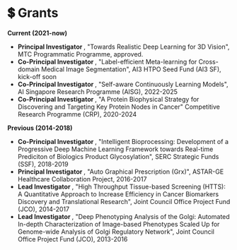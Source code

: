 # 💲 Grants 
<b> Current (2021-now) </b>
- <b> Principal Investigator </b>, "Towards Realistic Deep Learning for 3D Vision", MTC Programmatic Programme, approved. 
- <b> Co-Principal Investigator </b>, "Label-efficient Meta-learning for Cross-domain Medical Image Segmentation", AI3 HTPO Seed Fund (AI3 SF), kick-off soon  
- <b> Co-Principal Investigator </b>, "Self-aware Continuously Learning Models", AI Singapore Research Programme (AISG), 2022-2025  
- <b> Co-Principal Investigator </b>, "A Protein Biophysical Strategy for Discovering and Targeting Key Protein Nodes in Cancer" Competitive Research Programme (CRP), 2020-2024   


<b> Previous (2014-2018) </b> 
- <b> Co-Principal Investigator </b>, "Intelligent Bioprocessing: Development of a Progressive Deep Machine Learning Framework towards Real-time Prediciton of Biologics Product Glycosylation", SERC Strategic Funds (SSF), 2018-2019
- <b> Principal Investigator </b>, "Auto Graphical Prescription (Grx)", ASTAR-GE Healthcare Collaboration Project, 2016-2017
- <b> Lead Investigator </b>, "High Throughput Tissue-based Screening (HTTS): A Quantitative Approach to Increase Efficiency in Cancer Biomarkers Discovery and Translational Research", Joint Council Office Project Fund (JCO), 2014-2017
- <b> Lead Investigator </b>, "Deep Phenotyping Analysis of the Golgi: Automated In-depth Characterization of Image-based Phenotypes Scaled Up for Genome-wide Analysis of Golgi Regulatory Network", Joint Council Office Project Fund (JCO), 2013-2016
